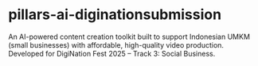 # pillars-ai-diginationsubmission
An AI-powered content creation toolkit built to support Indonesian UMKM (small businesses) with affordable, high-quality video production. Developed for DigiNation Fest 2025 – Track 3: Social Business.
